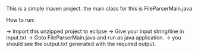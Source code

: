 This is a simple maven project. 
the main class for this is FileParserMain.java

How to run:

-> Import this unzipped project to eclipse
-> Give your input string/line in input.txt
-> Goto FileParserMain.java and run as java application.
-> you should see the output.txt generated with the required output.
